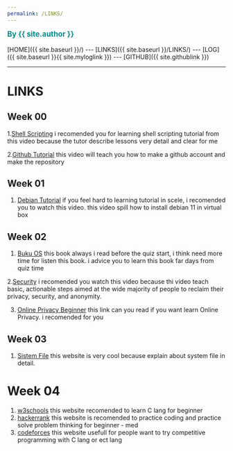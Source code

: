 ```yaml
---
permalink: /LINKS/
---
```

<span style="color:#008B8B; font-weight:bold; font-size:larger;">By {{ site.author }}</span>
<br><br>
[HOME]({{ site.baseurl }}/) ---
[LINKS]({{ site.baseurl }}/LINKS/) ---
[LOG]({{ site.baseurl }}{{ site.myloglink }}) ---
[GITHUB]({{ site.githublink }})
<br>
<hr>

# LINKS

## Week 00
1.[Shell Scripting](https://www.youtube.com/watch?v=GtovwKDemnI)
i recomended you for learning shell scripting tutorial from this video because the tutor describe lessons very detail and clear for me

2.[Github Tutorial](https://www.youtube.com/watch?v=u-_uGO95xco)
this video will teach you how to make a github account and make the repository 

## Week 01
1. [Debian Tutorial](https://www.youtube.com/watch?v=Bz6ObNexd5Q)
if you feel hard to learning tutorial in scele, i recomended you to watch this video. this video spill how to install debian 11 in virtual box

## Week 02 
1. [Buku OS](https://www.os-book.com/OS10/)
this book always i read before the quiz start, i think need more time for listen this book. i advice you to learn this book far days from quiz time

2.[Security](https://www.youtube.com/watch?v=u8_9AQYLSbo&feature=youtu.be)
i recomended you watch this video because thi video teach basic, actionable steps aimed at the wide majority of people to reclaim their privacy, security, and anonymity. 

3. [Online Privacy Beginner](https://www.freecodecamp.org/news/the-beginners-guide-to-online-privacy-7149b33c4a3e/)
this link can you read if you want learn Online Privacy. i recomended for you 

## Week 03
1. [Sistem File](https://www.geeksforgeeks.org/file-systems-in-operating-system/)
this website is very cool because explain about system file in detail.

# Week 04
1. [w3schools](https://www.w3schools.com/) 
this website recomended to learn C lang for beginner 
2. [hackerrank](https://www.hackerrank.com/)
this website is recomended to practice coding and practice solve problem thinking for beginner - med
3. [codeforces](https://codeforces.com/)
this website usefull for people want to try competitive programming with C lang or ect lang

